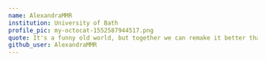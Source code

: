 ```yaml
---
name: AlexandraMMR
institution: University of Bath
profile_pic: my-octocat-1552587944517.png
quote: It's a funny old world, but together we can remake it better than even before! 
github_user: AlexandraMMR
---
```

